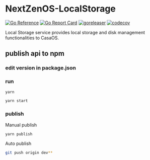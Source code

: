 # NextZenOS-LocalStorage

[![Go Reference](https://pkg.go.dev/badge/github.com/IceWhaleTech/CasaOS-LocalStorage.svg)](https://pkg.go.dev/github.com/IceWhaleTech/CasaOS-LocalStorage) [![Go Report Card](https://goreportcard.com/badge/github.com/IceWhaleTech/CasaOS-LocalStorage)](https://goreportcard.com/report/github.com/IceWhaleTech/CasaOS-LocalStorage) [![goreleaser](https://github.com/IceWhaleTech/CasaOS-LocalStorage/actions/workflows/release.yml/badge.svg)](https://github.com/IceWhaleTech/CasaOS-LocalStorage/actions/workflows/release.yml) [![codecov](https://codecov.io/gh/IceWhaleTech/CasaOS-LocalStorage/branch/main/graph/badge.svg?token=GKFBMQ3157)](https://codecov.io/gh/IceWhaleTech/CasaOS-LocalStorage)

Local Storage service provides local storage and disk management functionalities to CasaOS.




## publish api to npm

### edit version in package.json

### run
```bash
yarn

yarn start
```

### publish

Manual publish
```bash
yarn publish
```

Auto publish
```bash 
git push origin dev**
```
